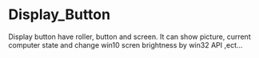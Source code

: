 # Display_Button
Display button have roller, button and screen. It can show picture, current computer state and change win10 scren brightness by win32 API ,ect...
